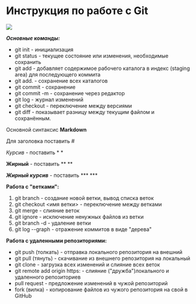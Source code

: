 # Инструкция по работе с Git

![](GIT.png)


***Основные команды:***

* git init - инициализация
* git status - текущее состояние или изменения, необходимые сохранить
* git add - добавляет содержимое рабочего каталога в индекс (staging area) для последующего коммита
* git add. - сохранение всех каталогов
* git commit - сохранение
* git commit -m - сохранение через редактор
* git log - журнал изменений
* git checkout - переключение между версиями
* git diff - показывает разницу между текущим файлом и сохранённым. 

Основной синтаксис **Markdown**

Для заголовка поставить #

*Курсив* - поставить * *

**Жирный** - поставить ** **

***Жирный курсив*** - поставить *** ***

**Работа с "ветками":**
1. git branch - создание новой ветки, вывод списка веток
2. git checkout <имя ветки> - переключение между ветками
3. git merge - слияние веток
4. git ignore - исключение ненужных файлов из ветки
5. git branch -d - удаление ветки 
6. git log --graph - отражение коммитов в виде "дерева"

**Работа с удаленными репозиториями:**

* git push (толкать) - отправка локального репозитория на внешний
* git pull (тянуть) - скачивание из внешнего репозитория на локальный 
* git clone - загрузка всех изменений и слияние всех веток 
* git remote add origin https: - слияние ("дружба")локального и удаленного репозиториев
* pull request - предложение изменений в чужой репозиторий
* fork (вилка) - копирование файлов из чужого репозитория на свой в GitHub
